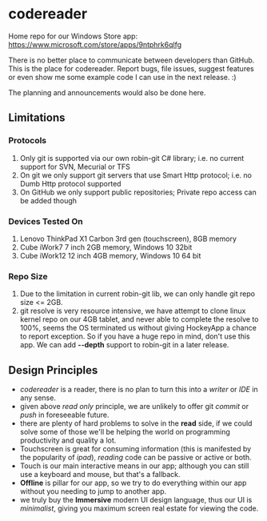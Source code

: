 # codereader

Home repo for our Windows Store app: https://www.microsoft.com/store/apps/9ntphrk6qlfg

There is no better place to communicate between developers than GitHub. This is the place for codereader. Report bugs, file issues, suggest features or even show me some example code I can use in the next release. :)

The planning and announcements would also be done here.


## Limitations

### Protocols

1. Only git is supported via our own robin-git C# library; i.e. no current support for SVN, Mecurial or TFS
2. On git we only support git servers that use Smart Http protocol; i.e. no Dumb Http protocol supported
3. On GitHub we only support public repositories; Private repo access can be added though

### Devices Tested On

1. Lenovo ThinkPad X1 Carbon 3rd gen (touchscreen), 8GB memory
2. Cube iWork7 7 inch 2GB memory, Windows 10 32bit
3. Cube iWork12 12 inch 4GB memory, Windows 10 64 bit

### Repo Size

1. Due to the limitation in current robin-git lib, we can only handle git repo size <= 2GB.
2. git resolve is very resource intensive, we have attempt to clone linux kernel repo on our 4GB tablet, and never able to complete the resolve to 100%, seems the OS terminated us without giving HockeyApp a chance to report exception. So if you have a huge repo in mind, don't use this app. We can add **--depth** support to robin-git in a later release.


## Design Principles

* *codereader* is a reader, there is no plan to turn this into a *writer* or *IDE* in any sense.
* given above *read only* principle, we are unlikely to offer git *commit* or *push* in foreseeable future.
* there are plenty of hard problems to solve in the **read** side, if we could solve some of those we'll be helping the world on programming productivity and quality a lot.
* Touchscreen is great for consuming information (this is manifested by the popularity of *ipad*), *reading* code can be passive or active or both.
* Touch is our main interactive means in our app; although you can still use a keyboard and mouse, but that's a fallback.
* **Offline** is pillar for our app, so we try to do everything within our app without you needing to jump to another app.
* we truly buy the **Immersive** modern UI design language, thus our UI is *minimalist*, giving you maximum screen real estate for viewing the code.